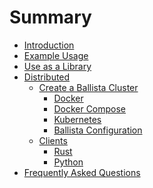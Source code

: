 <!---
  Licensed to the Apache Software Foundation (ASF) under one
  or more contributor license agreements.  See the NOTICE file
  distributed with this work for additional information
  regarding copyright ownership.  The ASF licenses this file
  to you under the Apache License, Version 2.0 (the
  "License"); you may not use this file except in compliance
  with the License.  You may obtain a copy of the License at

    http://www.apache.org/licenses/LICENSE-2.0

  Unless required by applicable law or agreed to in writing,
  software distributed under the License is distributed on an
  "AS IS" BASIS, WITHOUT WARRANTIES OR CONDITIONS OF ANY
  KIND, either express or implied.  See the License for the
  specific language governing permissions and limitations
  under the License.
-->
# Summary

- [Introduction](introduction.md)
- [Example Usage](example-usage.md)  
- [Use as a Library](library.md)  
- [Distributed](distributed/introduction.md)
  - [Create a Ballista Cluster](distributed/deployment.md)
    - [Docker](distributed/standalone.md)
    - [Docker Compose](distributed/docker-compose.md)
    - [Kubernetes](distributed/kubernetes.md)
    - [Ballista Configuration](distributed/configuration.md)
  - [Clients](distributed/clients.md)
    - [Rust](distributed/client-rust.md)
    - [Python](distributed/client-python.md)
- [Frequently Asked Questions](faq.md)